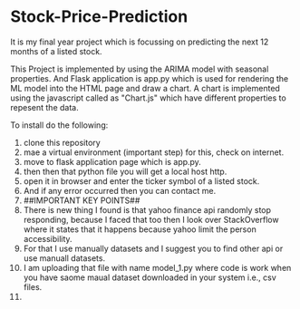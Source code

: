 # Stock-Price-Prediction
It is my final year project which is focussing on predicting the next 12 months of a listed stock.

This Project is implemented by using the ARIMA model with seasonal properties.
And Flask application is app.py which is used for rendering the ML model into the HTML page and draw a chart.
A chart is implemented using the javascript called as "Chart.js" which have different properties to repesent the data.

To install do the following:
1. clone this repository
2. mae a virtual environment (important step) for this, check on internet.
3. move to flask application page which is app.py.
4. then then that python file you will get a local host http.
5. open it in browser and enter the ticker symbol of a listed stock.
6. And if any error occurred then you can contact me.
7. ##IMPORTANT KEY POINTS##
8. There is new thing I found is that yahoo finance api randomly stop responding, because I faced that too then I look over StackOverflow where it states that it happens because yahoo limit the person accessibility.
9. For that I use manually datasets and I suggest you to find other api or use manuall datasets.
10. I am uploading that file with name model_1.py where code is work when you have saome maual dataset downloaded in your system i.e., csv files.
11.
